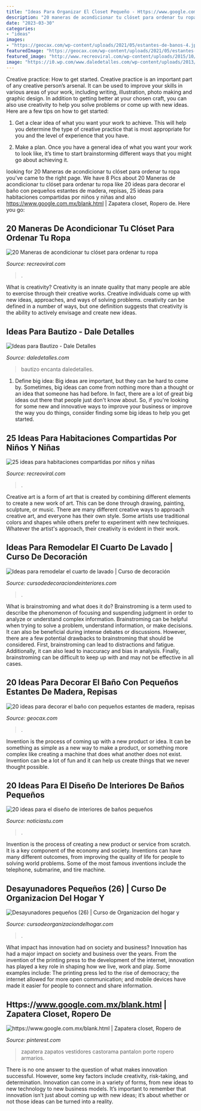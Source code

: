 ```yaml
---
title: "Ideas Para Organizar El Closet Pequeño - Https://www.google.com.mx/blank.html"
description: "20 maneras de acondicionar tu clóset para ordenar tu ropa"
date: "2023-03-30"
categories:
- "ideas"
images:
- "https://geocax.com/wp-content/uploads/2021/05/estantes-de-banos-4.jpg"
featuredImage: "https://geocax.com/wp-content/uploads/2021/05/estantes-de-banos-4.jpg"
featured_image: "http://www.recreoviral.com/wp-content/uploads/2015/10/Creativas-habitaciones-compartidas-por-niños-y-niñas-2.jpg"
image: "https://i0.wp.com/www.daledetalles.com/wp-content/uploads/2013/07/bautizo8.jpg"
---
```



Creative practice: How to get started.
Creative practice is an important part of any creative person’s arsenal. It can be used to improve your skills in various areas of your work, including writing, illustration, photo making and graphic design. In addition to getting better at your chosen craft, you can also use creativity to help you solve problems or come up with new ideas. Here are a few tips on how to get started:
1. Get a clear idea of what you want your work to achieve. This will help you determine the type of creative practice that is most appropriate for you and the level of experience that you have.

2. Make a plan. Once you have a general idea of what you want your work to look like, it’s time to start brainstorming different ways that you might go about achieving it.

	

		
looking for 20 Maneras de acondicionar tu clóset para ordenar tu ropa you've came to the right page. We have 8 Pics about 20 Maneras de acondicionar tu clóset para ordenar tu ropa like 20 ideas para decorar el baño con pequeños estantes de madera, repisas, 25 ideas para habitaciones compartidas por niños y niñas and also https://www.google.com.mx/blank.html | Zapatera closet, Ropero de. Here you go:
		
    
## 20 Maneras De Acondicionar Tu Clóset Para Ordenar Tu Ropa

<img loading=lazy src="https://www.recreoviral.com/wp-content/uploads/2018/03/clósets-22.jpg" onerror="this.onerror=null;this.src='https://tse2.mm.bing.net/th?id=OIP.DnBoaHChq6Hz0ZZcpA2D6wHaJ4&amp;pid=15.1';" alt="20 Maneras de acondicionar tu clóset para ordenar tu ropa">

_Source: recreoviral.com_

>. 

	

What is creativity?
Creativity is an innate quality that many people are able to exercise through their creative works. Creative individuals come up with new ideas, approaches, and ways of solving problems. creativity can be defined in a number of ways, but one definition suggests that creativity is the ability to actively envisage and create new ideas.

    
## Ideas Para Bautizo - Dale Detalles

<img loading=lazy src="https://i0.wp.com/www.daledetalles.com/wp-content/uploads/2013/07/bautizo8.jpg" onerror="this.onerror=null;this.src='https://tse4.mm.bing.net/th?id=OIP.SZCebYQvPiI0Pjwl9cyNSQHaLJ&amp;pid=15.1';" alt="Ideas para Bautizo - Dale Detalles">

_Source: daledetalles.com_

>bautizo encanta daledetalles. 

	

1. Define big idea:
Big ideas are important, but they can be hard to come by. Sometimes, big ideas can come from nothing more than a thought or an idea that someone has had before. In fact, there are a lot of great big ideas out there that people just don't know about. So, if you're looking for some new and innovative ways to improve your business or improve the way you do things, consider finding some big ideas to help you get started.

    
## 25 Ideas Para Habitaciones Compartidas Por Niños Y Niñas

<img loading=lazy src="http://www.recreoviral.com/wp-content/uploads/2015/10/Creativas-habitaciones-compartidas-por-niños-y-niñas-2.jpg" onerror="this.onerror=null;this.src='https://tse4.mm.bing.net/th?id=OIP.O7ed0FAUXzjIf6CWCwzFGQHaFj&amp;pid=15.1';" alt="25 ideas para habitaciones compartidas por niños y niñas">

_Source: recreoviral.com_

>. 

	

Creative art is a form of art that is created by combining different elements to create a new work of art. This can be done through drawing, painting, sculpture, or music. There are many different creative ways to approach creative art, and everyone has their own style. Some artists use traditional colors and shapes while others prefer to experiment with new techniques. Whatever the artist's approach, their creativity is evident in their work.

    
## Ideas Para Remodelar El Cuarto De Lavado | Curso De Decoración

<img loading=lazy src="https://cursodedecoraciondeinteriores.com/wp-content/uploads/2017/08/ideas-para-remodelar-el-cuarto-de-lavado-7.jpg" onerror="this.onerror=null;this.src='https://tse2.mm.bing.net/th?id=OIP.7VLXIohdofbD2T-YTIAWbwHaJ-&amp;pid=15.1';" alt="Ideas para remodelar el cuarto de lavado | Curso de decoración">

_Source: cursodedecoraciondeinteriores.com_

>. 

	

What is brainstroming and what does it do?
Brainstroming is a term used to describe the phenomenon of focusing and suspending judgment in order to analyze or understand complex information. Brainstroming can be helpful when trying to solve a problem, understand information, or make decisions. It can also be beneficial during intense debates or discussions. However, there are a few potential drawbacks to brainstroming that should be considered. First, brainstroming can lead to distractions and fatigue. Additionally, it can also lead to inaccuracy and bias in analysis. Finally, brainstroming can be difficult to keep up with and may not be effective in all cases.

    
## 20 Ideas Para Decorar El Baño Con Pequeños Estantes De Madera, Repisas

<img loading=lazy src="https://geocax.com/wp-content/uploads/2021/05/estantes-de-banos-4.jpg" onerror="this.onerror=null;this.src='https://tse1.mm.bing.net/th?id=OIP.pIPMtWfHLbu5l30QUtfYqAHaJ4&amp;pid=15.1';" alt="20 ideas para decorar el baño con pequeños estantes de madera, repisas">

_Source: geocax.com_

>. 

	

Invention is the process of coming up with a new product or idea. It can be something as simple as a new way to make a product, or something more complex like creating a machine that does what another does not exist. Invention can be a lot of fun and it can help us create things that we never thought possible.

    
## 20 Ideas Para El Diseño De Interiores De Baños Pequeños

<img loading=lazy src="https://noticiastu.com/wp-content/uploads/2017/01/small-and-functional-bathrooms-6.jpg" onerror="this.onerror=null;this.src='https://tse2.mm.bing.net/th?id=OIP.SAABY-SVmcrnuJUVc9lcmQHaJ4&amp;pid=15.1';" alt="20 ideas para el diseño de interiores de baños pequeños">

_Source: noticiastu.com_

>. 

	

Invention is the process of creating a new product or service from scratch. It is a key component of the economy and society. Inventions can have many different outcomes, from improving the quality of life for people to solving world problems. Some of the most famous inventions include the telephone, submarine, and tire machine.

    
## Desayunadores Pequeños (26) | Curso De Organizacion Del Hogar Y

<img loading=lazy src="https://cursodeorganizaciondelhogar.com/wp-content/uploads/2016/06/Desayunadores-pequeños-26.jpg" onerror="this.onerror=null;this.src='https://tse2.mm.bing.net/th?id=OIP.mB6glqE2XSMV9qeHTb6fnAHaLH&amp;pid=15.1';" alt="Desayunadores pequeños (26) | Curso de Organizacion del hogar y">

_Source: cursodeorganizaciondelhogar.com_

>. 

	

What impact has innovation had on society and business?
Innovation has had a major impact on society and business over the years. From the invention of the printing press to the development of the internet, innovation has played a key role in shaping how we live, work and play. Some examples include: The printing press led to the rise of democracy; the internet allowed for more open communication; and mobile devices have made it easier for people to connect and share information.

    
## Https://www.google.com.mx/blank.html | Zapatera Closet, Ropero De

<img loading=lazy src="https://i.pinimg.com/736x/40/03/5b/40035b2775d23d8f3620d2fef3475de2--closets-ideas-para.jpg" onerror="this.onerror=null;this.src='https://tse4.mm.bing.net/th?id=OIP.lYNkYf72UYuEjUtjn2g80wAAAA&amp;pid=15.1';" alt="https://www.google.com.mx/blank.html | Zapatera closet, Ropero de">

_Source: pinterest.com_

>zapatera zapatos vestidores castorama pantalon porte ropero armarios. 

	

There is no one answer to the question of what makes innovation successful. However, some key factors include creativity, risk-taking, and determination. Innovation can come in a variety of forms, from new ideas to new technology to new business models. It’s important to remember that innovation isn’t just about coming up with new ideas; it’s about whether or not those ideas can be turned into a reality.

